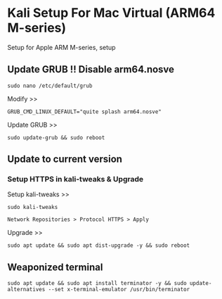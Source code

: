 # Kali Setup For Mac Virtual (ARM64 M-series)
Setup for Apple ARM M-series, setup

## Update GRUB !! Disable arm64.nosve

```
sudo nano /etc/default/grub
```
Modify >>

```
GRUB_CMD_LINUX_DEFAULT="quite splash arm64.nosve"
```
Update GRUB >>
```
sudo update-grub && sudo reboot
```

## Update to current version

### Setup HTTPS in kali-tweaks & Upgrade

Setup kali-tweaks >>
```
sudo kali-tweaks

Network Repositories > Protocol HTTPS > Apply
```
Upgrade >>
```
sudo apt update && sudo apt dist-upgrade -y && sudo reboot
```

## Weaponized terminal 

```
sudo apt update && sudo apt install terminator -y && sudo update-alternatives --set x-terminal-emulator /usr/bin/terminator
```

